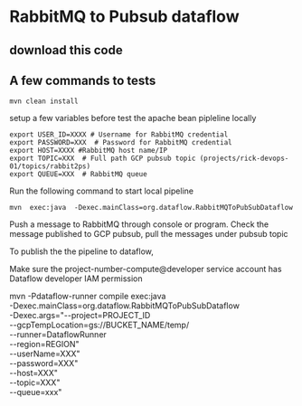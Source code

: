 # RabbitMQ to Pubsub dataflow

## download this code
## A few commands to tests
```
mvn clean install
```

setup a few variables before test the apache bean pipleline locally
```
export USER_ID=XXXX # Username for RabbitMQ credential
export PASSWORD=XXX  # Password for RabbitMQ credential
export HOST=XXXX #RabbitMQ host name/IP
export TOPIC=XXX  # Full path GCP pubsub topic (projects/rick-devops-01/topics/rabbit2ps)
export QUEUE=XXX  # RabbitMQ queue
```
Run the following command to start local pipeline
```
mvn  exec:java  -Dexec.mainClass=org.dataflow.RabbitMQToPubSubDataflow
```
Push a message to RabbitMQ through console or program. 
Check the message published to GCP pubsub, pull the messages under pubsub topic

To publish the the pipeline to dataflow, 

Make sure the project-number-compute@developer service account has Dataflow developer IAM permission

mvn -Pdataflow-runner compile exec:java \
    -Dexec.mainClass=org.dataflow.RabbitMQToPubSubDataflow \
    -Dexec.args="--project=PROJECT_ID \
    --gcpTempLocation=gs://BUCKET_NAME/temp/ \
    --runner=DataflowRunner \
    --region=REGION" \
    --userName=XXX" \
    --password=XXX" \
    --host=XXX" \
    --topic=XXX" \
    --queue=xxx" 


